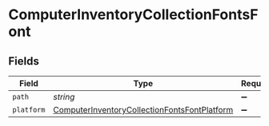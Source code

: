 # ComputerInventoryCollectionFontsFont


## Fields

| Field                                                                                                               | Type                                                                                                                | Required                                                                                                            | Description                                                                                                         | Example                                                                                                             |
| ------------------------------------------------------------------------------------------------------------------- | ------------------------------------------------------------------------------------------------------------------- | ------------------------------------------------------------------------------------------------------------------- | ------------------------------------------------------------------------------------------------------------------- | ------------------------------------------------------------------------------------------------------------------- |
| `path`                                                                                                              | *string*                                                                                                            | :heavy_minus_sign:                                                                                                  | N/A                                                                                                                 | ~/Library/Fonts                                                                                                     |
| `platform`                                                                                                          | [ComputerInventoryCollectionFontsFontPlatform](../../models/shared/computerinventorycollectionfontsfontplatform.md) | :heavy_minus_sign:                                                                                                  | N/A                                                                                                                 |                                                                                                                     |